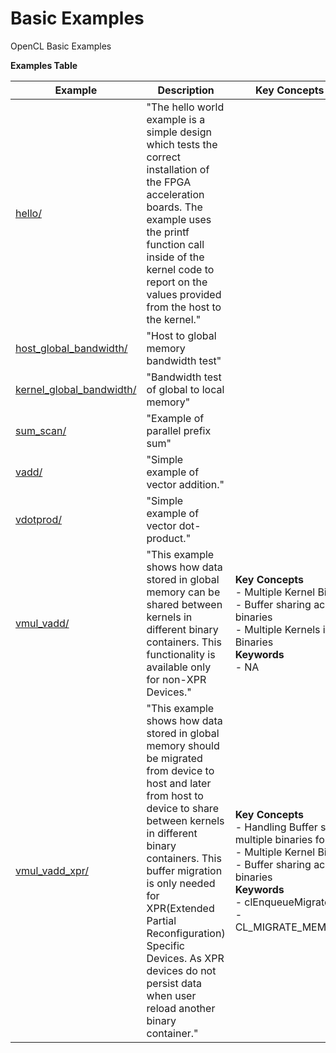 Basic Examples
==================================
OpenCL Basic Examples

 __Examples Table__ 

Example        | Description           | Key Concepts / Keywords 
---------------|-----------------------|-------------------------
[hello/][]|"The hello world example is a simple design which tests the correct installation of the FPGA acceleration boards. The example uses the printf function call inside of the kernel code to report on the values provided from the host to the kernel."|
[host_global_bandwidth/][]|"Host to global memory bandwidth test"|
[kernel_global_bandwidth/][]|"Bandwidth test of global to local memory"|
[sum_scan/][]|"Example of parallel prefix sum"|
[vadd/][]|"Simple example of vector addition."|
[vdotprod/][]|"Simple example of vector dot-product."|
[vmul_vadd/][]|"This example shows how data stored in global memory can be shared between kernels in different binary containers. This functionality is available only for non-XPR Devices."|__Key__ __Concepts__<br> - Multiple Kernel Binaries<br> - Buffer sharing across Multiple binaries<br> - Multiple Kernels in different Binaries<br>__Keywords__<br> - NA
[vmul_vadd_xpr/][]|"This example shows how data stored in global memory should be migrated from device to host and later from host to device to share between kernels in different binary containers. This buffer migration is only needed for XPR(Extended Partial Reconfiguration) Specific Devices. As XPR devices do not persist data when user reload another binary container."|__Key__ __Concepts__<br> - Handling Buffer sharing across multiple binaries for XPR Platform<br> - Multiple Kernel Binaries<br> - Buffer sharing across Multiple binaries<br>__Keywords__<br> - clEnqueueMigrateMemObjects()<br> - CL_MIGRATE_MEM_OBJECT_HOST

[.]:.
[hello/]:hello/
[host_global_bandwidth/]:host_global_bandwidth/
[kernel_global_bandwidth/]:kernel_global_bandwidth/
[sum_scan/]:sum_scan/
[vadd/]:vadd/
[vdotprod/]:vdotprod/
[vmul_vadd/]:vmul_vadd/
[vmul_vadd_xpr/]:vmul_vadd_xpr/
